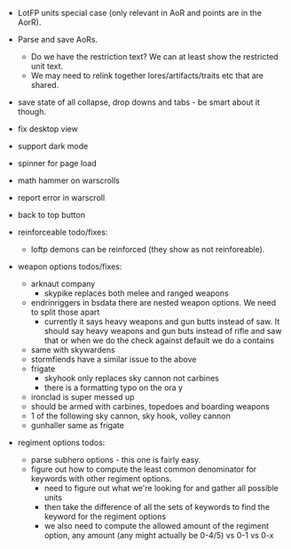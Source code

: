 - LotFP units special case (only relevant in AoR and points are in the AorR).
- Parse and save AoRs.
  - Do we have the restriction text? We can at least show the restricted unit text.
  - We may need to relink together lores/artifacts/traits etc that are shared.
- save state of all collapse, drop downs and tabs - be smart about it though.
- fix desktop view
- support dark mode
- spinner for page load
- math hammer on warscrolls
- report error in warscroll
- back to top button

- reinforceable todo/fixes:
  - loftp demons can be reinforced (they show as not reinforeable).

- weapon options todos/fixes:
  - arknaut company
    - skypike replaces both melee and ranged weapons
  - endrinriggers in bsdata there are nested weapon options. We need to split those apart
    - currently it says heavy weapons and gun butts instead of saw. It should say heavy weapons and gun buts instead of rifle and saw that or when we do the check against default we do a contains
  - same with skywardens
  - stormfiends have a similar issue to the above
  - frigate
    - skyhook only replaces sky cannon not carbines
    - there is a formatting typo on the ora y
  - ironclad is super messed up
  - should be armed with carbines, topedoes and boarding weapons
  - 1 of the following sky cannon, sky hook, volley cannon
  - gunhaller same as frigate

- regiment options todos:
  - parse subhero options - this one is fairly easy.
  - figure out how to compute the least common denominator for keywords with other regiment options.
    - need to figure out what we're looking for and gather all possible units
    - then take the difference of all the sets of keywords to find the keyword for the regiment options
    - we also need to compute the allowed amount of the regiment option, any amount (any might actually be 0-4/5) vs 0-1 vs 0-x
